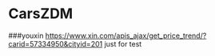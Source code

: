 # CarsZDM
###youxin https://www.xin.com/apis_ajax/get_price_trend/?carid=57334950&cityid=201
just for test

